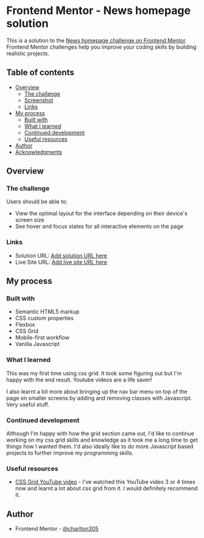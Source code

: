 # Frontend Mentor - News homepage solution

This is a solution to the [News homepage challenge on Frontend Mentor](https://www.frontendmentor.io/challenges/news-homepage-H6SWTa1MFl). Frontend Mentor challenges help you improve your coding skills by building realistic projects. 

## Table of contents

- [Overview](#overview)
  - [The challenge](#the-challenge)
  - [Screenshot](#screenshot)
  - [Links](#links)
- [My process](#my-process)
  - [Built with](#built-with)
  - [What I learned](#what-i-learned)
  - [Continued development](#continued-development)
  - [Useful resources](#useful-resources)
- [Author](#author)
- [Acknowledgments](#acknowledgments)

## Overview

### The challenge

Users should be able to:

- View the optimal layout for the interface depending on their device's screen size
- See hover and focus states for all interactive elements on the page

### Links

- Solution URL: [Add solution URL here](https://your-solution-url.com)
- Live Site URL: [Add live site URL here](https://your-live-site-url.com)

## My process

### Built with

- Semantic HTML5 markup
- CSS custom properties
- Flexbox
- CSS Grid
- Mobile-first workflow
- Vanilla Javascript

### What I learned

This was my first time using css grid. It took some figuring out but I'm happy with the end result. Youtube videos are a life saver!

I also learnt a bit more about bringing up the nav bar menu on top of the page on smaller screens by adding and removing classes with Javascript. Very useful stuff.

### Continued development

Although I'm happy with how the grid section came out, I'd like to continue working on my css grid skills and knowledge as it took me a long time to get things how I wanted them. I'd also ideally like to do more Javascript based projects to further improve my programming skills.

### Useful resources

- [CSS Grid YouTube video](https://www.youtube.com/watch?v=9zBsdzdE4sM&t=304s) - I've watched this YouTube video 3 or 4 times now and learnt a lot about css grid from it. I would definitely recommend it.

## Author

- Frontend Mentor - [@charlton305](https://www.frontendmentor.io/profile/charlton305)
